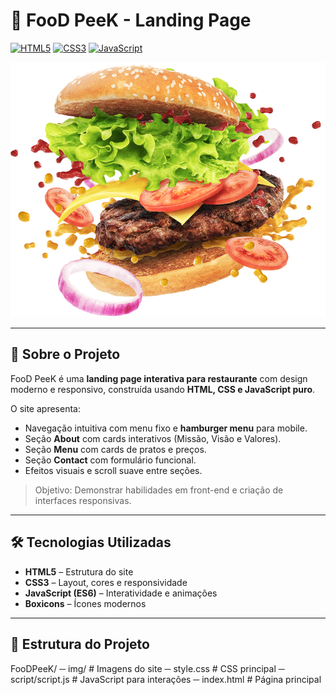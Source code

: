 # 🍔 FooD PeeK - Landing Page

[![HTML5](https://img.shields.io/badge/HTML5-E34F26?style=for-the-badge&logo=html5&logoColor=white)](https://developer.mozilla.org/en-US/docs/Web/HTML) 
[![CSS3](https://img.shields.io/badge/CSS3-1572B6?style=for-the-badge&logo=css3&logoColor=white)](https://developer.mozilla.org/en-US/docs/Web/CSS) 
[![JavaScript](https://img.shields.io/badge/JavaScript-F7DF1E?style=for-the-badge&logo=javascript&logoColor=black)](https://developer.mozilla.org/en-US/docs/Web/JavaScript)

![FooD PeeK Preview](img/home.png)

---

## 📖 Sobre o Projeto
FooD PeeK é uma **landing page interativa para restaurante** com design moderno e responsivo, construída usando **HTML, CSS e JavaScript puro**.  

O site apresenta:
- Navegação intuitiva com menu fixo e **hamburger menu** para mobile.  
- Seção **About** com cards interativos (Missão, Visão e Valores).  
- Seção **Menu** com cards de pratos e preços.  
- Seção **Contact** com formulário funcional.  
- Efeitos visuais e scroll suave entre seções.  

> Objetivo: Demonstrar habilidades em front-end e criação de interfaces responsivas.

---

## 🛠 Tecnologias Utilizadas
- **HTML5** – Estrutura do site  
- **CSS3** – Layout, cores e responsividade  
- **JavaScript (ES6)** – Interatividade e animações  
- **Boxicons** – Ícones modernos  

---

## 📂 Estrutura do Projeto
FooDPeeK/
─ img/ # Imagens do site
─ style.css # CSS principal
─ script/script.js # JavaScript para interações
─ index.html # Página principal
